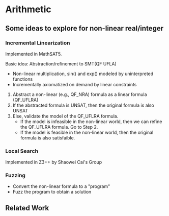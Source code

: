 # Arithmetic


## Some ideas to explore for non-linear real/integer

### Incremental Linearization

Implemented in MathSAT5.

Basic idea: Abstraction/refinement to SMT(QF UFLA)
- Non-linear multiplication, sin() and exp() modeled by uninterpreted functions
- Incrementally axiomatized on demand by linear constraints

1. Abstract a non-linear (e.g., QF_NRA) formula as a linear formula (QF_UFLRA)
2. If the abstracted formula is UNSAT, then the original formula is also UNSAT
3. Else, validate the model of the QF_UFLRA formula. 
   + If the model is infeasible in the non-linear world, then
     we can refine the QF_UFLRA formula. Go to Step 2.
   + If the model is feasible in the non-linear world, then 
     the original formula is also satisfaible.

### Local Search
Implemented in Z3++ by Shaowei Cai's Group


### Fuzzing

- Convert the non-linear formula to a "program"
- Fuzz the program to obtain a solution

## Related Work